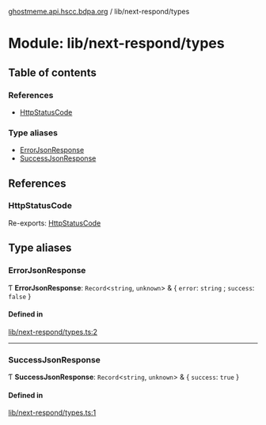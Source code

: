 [ghostmeme.api.hscc.bdpa.org](../README.md) / lib/next-respond/types

# Module: lib/next-respond/types

## Table of contents

### References

- [HttpStatusCode](lib_next_respond_types.md#httpstatuscode)

### Type aliases

- [ErrorJsonResponse](lib_next_respond_types.md#errorjsonresponse)
- [SuccessJsonResponse](lib_next_respond_types.md#successjsonresponse)

## References

### HttpStatusCode

Re-exports: [HttpStatusCode](lib_next_isomorphic_redirect_types.md#httpstatuscode)

## Type aliases

### ErrorJsonResponse

Ƭ **ErrorJsonResponse**: `Record`<`string`, `unknown`\> & { `error`: `string` ; `success`: ``false``  }

#### Defined in

[lib/next-respond/types.ts:2](https://github.com/nhscc/ghostmeme.api.hscc.bdpa.org/blob/b50e614/lib/next-respond/types.ts#L2)

___

### SuccessJsonResponse

Ƭ **SuccessJsonResponse**: `Record`<`string`, `unknown`\> & { `success`: ``true``  }

#### Defined in

[lib/next-respond/types.ts:1](https://github.com/nhscc/ghostmeme.api.hscc.bdpa.org/blob/b50e614/lib/next-respond/types.ts#L1)
